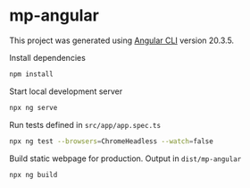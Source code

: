 # mp-angular

This project was generated using [Angular CLI](https://github.com/angular/angular-cli) version 20.3.5.



Install dependencies

```bash
npm install
```


Start local development server

```bash
npx ng serve
```

Run tests defined in ```src/app/app.spec.ts```

```bash
npx ng test --browsers=ChromeHeadless --watch=false
```

Build static webpage for production. Output in ```dist/mp-angular```

```bash
npx ng build
```

